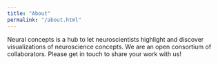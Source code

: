 ```yaml
---
title: "About"
permalink: "/about.html"
---
```


Neural concepts is a hub to let neuroscientists highlight and discover visualizations of neuroscience concepts. We are an open consortium of collaborators. Please get in touch to share your work with us!
